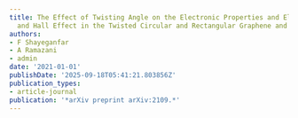 ```yaml
---
title: The Effect of Twisting Angle on the Electronic Properties and Electron Transport
  and Hall Effect in the Twisted Circular and Rectangular Graphene and Graphene/Boron-Nitride …
authors:
- F Shayeganfar
- A Ramazani
- admin
date: '2021-01-01'
publishDate: '2025-09-18T05:41:21.803856Z'
publication_types:
- article-journal
publication: '*arXiv preprint arXiv:2109.*'
---
```


